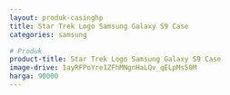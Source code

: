 ```yaml
---
layout: produk-casinghp
title: Star Trek Logo Samsung Galaxy S9 Case
categories: samsung

# Produk
product-title: Star Trek Logo Samsung Galaxy S9 Case
image-drive: 1ayRFPoYre1ZFhMNgnHaLQv_qELpMs50M
harga: 90000
---
```

